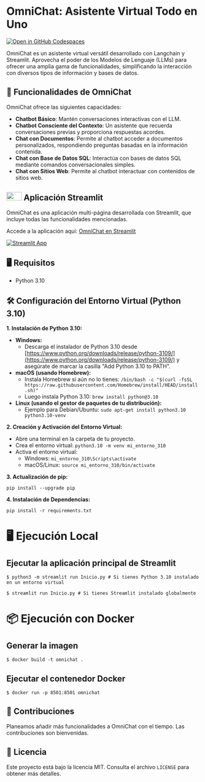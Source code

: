 # OmniChat: Asistente Virtual Todo en Uno

[![Open in GitHub Codespaces](https://github.com/codespaces/badge.svg)](https://codespaces.new/bladealex1844/OmniChat?quickstart=1)

OmniChat es un asistente virtual versátil desarrollado con Langchain y Streamlit. Aprovecha el poder de los Modelos de Lenguaje (LLMs) para ofrecer una amplia gama de funcionalidades, simplificando la interacción con diversos tipos de información y bases de datos.

## 💬 Funcionalidades de OmniChat

OmniChat ofrece las siguientes capacidades:

- **Chatbot Básico**: 
  Mantén conversaciones interactivas con el LLM.
- **Chatbot Consciente del Contexto**: 
  Un asistente que recuerda conversaciones previas y proporciona respuestas acordes.
- **Chat con Documentos**: 
  Permite al chatbot acceder a documentos personalizados, respondiendo preguntas basadas en la información contenida.
- **Chat con Base de Datos SQL**: 
  Interactúa con bases de datos SQL mediante comandos conversacionales simples.
- **Chat con Sitios Web**: 
  Permite al chatbot interactuar con contenidos de sitios web.

## <img src="https://streamlit.io/images/brand/streamlit-mark-color.png" width="40" height="22"> Aplicación Streamlit

OmniChat es una aplicación multi-página desarrollada con Streamlit, que incluye todas las funcionalidades mencionadas.

Accede a la aplicación aquí: [OmniChat en Streamlit](https://omnichat-ai.streamlit.app)

[![Streamlit App](https://static.streamlit.io/badges/streamlit_badge_black_white.svg)](https://omnichat-ai.streamlit.app)

## 🖥️ Requisitos

- Python 3.10

## 🛠️ Configuración del Entorno Virtual (Python 3.10)

**1. Instalación de Python 3.10:**

* **Windows:**
  - Descarga el instalador de Python 3.10 desde [https://www.python.org/downloads/release/python-3109/](https://www.python.org/downloads/release/python-3109/) y asegúrate de marcar la casilla "Add Python 3.10 to PATH".
* **macOS (usando Homebrew):**
  - Instala Homebrew si aún no lo tienes: `/bin/bash -c "$(curl -fsSL https://raw.githubusercontent.com/Homebrew/install/HEAD/install.sh)"`
  - Luego instala Python 3.10: `brew install python@3.10`
* **Linux (usando el gestor de paquetes de tu distribución):**
  - Ejemplo para Debian/Ubuntu: `sudo apt-get install python3.10 python3.10-venv`

**2. Creación y Activación del Entorno Virtual:**

* Abre una terminal en la carpeta de tu proyecto.
* Crea el entorno virtual: `python3.10 -m venv mi_entorno_310`
* Activa el entorno virtual:
    - Windows: `mi_entorno_310\Scripts\activate`
    - macOS/Linux: `source mi_entorno_310/bin/activate`

**3. Actualización de pip:**

```
pip install --upgrade pip
```

**4. Instalación de Dependencias:**

```
pip install -r requirements.txt
```

# 🖥️ Ejecución Local
## Ejecutar la aplicación principal de Streamlit
```
$ python3 -m streamlit run Inicio.py # Si tienes Python 3.10 instalado en un entorno virtual
```
```
$ streamlit run Inicio.py # Si tienes Streamlit instalado globalmente
```

# 📦 Ejecución con Docker
## Generar la imagen
```
$ docker build -t omnichat .
```

## Ejecutar el contenedor Docker
```
$ docker run -p 8501:8501 omnichat
```

## 💁 Contribuciones
Planeamos añadir más funcionalidades a OmniChat con el tiempo. Las contribuciones son bienvenidas.

## 📄 Licencia
Este proyecto está bajo la licencia MIT. Consulta el archivo `LICENSE` para obtener más detalles.